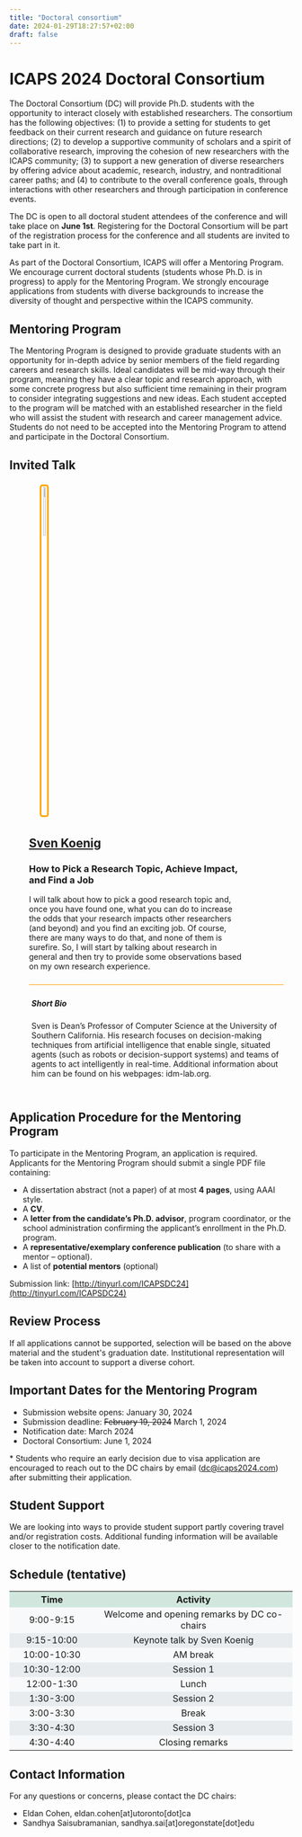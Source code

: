```yaml
---
title: "Doctoral consortium"
date: 2024-01-29T18:27:57+02:00
draft: false
---
```

# ICAPS 2024 Doctoral Consortium

The Doctoral Consortium (DC) will provide Ph.D. students with the opportunity to interact closely with established researchers. The consortium has the following objectives: (1) to provide a setting for students to get feedback on their current research and guidance on future research directions; (2) to develop a supportive community of scholars and a spirit of collaborative research, improving the cohesion of new researchers with the ICAPS community; (3) to support a new generation of diverse researchers by offering advice about academic, research, industry, and nontraditional career paths; and (4) to contribute to the overall conference goals, through interactions with other researchers and through participation in conference events. 

The DC is open to all doctoral student attendees of the conference and will take place on **June 1st**. Registering for the Doctoral Consortium will be part of the registration process for the conference and all students are invited to take part in it. 

As part of the Doctoral Consortium, ICAPS will offer a Mentoring Program. We encourage current doctoral students (students whose Ph.D. is in progress) to apply for the Mentoring Program. We strongly encourage applications from students with diverse backgrounds to increase the diversity of thought and perspective within the ICAPS community.



## Mentoring Program

The Mentoring Program is designed to provide graduate students with an opportunity for in-depth advice by senior members of the field regarding careers and research skills. Ideal candidates will be mid-way through their program, meaning they have a clear topic and research approach, with some concrete progress but also sufficient time remaining in their program to consider integrating suggestions and new ideas. Each student accepted to the program will be matched with an established researcher in the field who will assist the student with research and career management advice. Students do not need to be accepted into the Mentoring Program to attend and participate in the Doctoral Consortium. 

## Invited Talk

<div style="width: 90%; padding: 1%; margin-left: 5%;">

 <div style="display:inline-block; vertical-align:middle; width: 14%; vertical-align: middle; text-align: center; ">
 	<img style="border-radius: 5px; border: solid orange; border-radius: 5px; padding: 1%; width: 15%;" src="/imgs/dc/sven-old.jpg" />
 </div>
 
 <div style="display:inline-block; padding: 1%; vertical-align:middle; width: 85%;">
  <h2><a href="http://idm-lab.org/" target="_blank">Sven Koenig</a></h2>
  <h3>How to Pick a Research Topic, Achieve Impact, and Find a Job</h3>
  <p>I will talk about how to pick a good research topic and, once you have found one, what you can do to increase the odds that your research impacts other researchers (and beyond) and you find an exciting job. Of course, there are many ways to do that, and none of them is surefire. So, I will start by talking about research in general and then try to provide some observations based on my own research experience.</p>
 	
 </div>
 
 
 <div style="width: 98%; margin: 1%; margin-top: 1%; padding: 1%; border-top: 1px solid orange">
  <h5>Short Bio</h5>
  <p>Sven is Dean’s Professor of Computer Science at the University of Southern California. His research focuses on decision-making techniques from artificial intelligence that enable single, situated agents (such as robots or decision-support systems) and teams of agents to act intelligently in real-time. Additional information about him can be found on his webpages: idm-lab.org.</p>
 
 </div>

</div>


## Application Procedure for the Mentoring Program

To participate in the Mentoring Program, an application is required. Applicants for the Mentoring Program should submit a single PDF file containing:

- A dissertation abstract (not a paper) of at most **4 pages**, using AAAI style.
- A **CV**.
- A **letter from the candidate’s Ph.D. advisor**, program coordinator, or the school administration confirming the applicant’s enrollment in the Ph.D. program.
- A **representative/exemplary conference publication** (to share with a mentor – optional).
- A list of **potential mentors** (optional)

Submission link: [http://tinyurl.com/ICAPSDC24](http://tinyurl.com/ICAPSDC24)


## Review Process

If all applications cannot be supported, selection will be based on the above material and the student's graduation date. Institutional representation will be taken into account to support a diverse cohort.


## Important Dates for the Mentoring Program

- Submission website opens: January 30, 2024 
- Submission deadline: ~~February 19, 2024~~ March 1, 2024
- Notification date: March 2024
- Doctoral Consortium: June 1, 2024

\* Students who require an early decision due to visa application are encouraged to reach out to the DC chairs by email (dc@icaps2024.com) after submitting their application.

## Student Support

We are looking into ways to provide student support partly covering travel and/or registration costs. Additional funding information will be available closer to the notification date.


## Schedule (tentative)

<table style="width: 100%; border-collapse: collapse; text-align: center;">
  <tr style="background-color: #d1e7dd;">
    <th style="width: 30%;">Time</th>
    <th>Activity</th>
  </tr>
  <tr style="background-color: #f8f9fa;">
    <td>9:00-9:15</td>
    <td>Welcome and opening remarks by DC co-chairs</td>
  </tr>
  <tr style="background-color: #e9ecef;">
    <td>9:15-10:00</td>
    <td>Keynote talk by Sven Koenig</td>
  </tr>
  <tr style="background-color: #f8f9fa;">
    <td>10:00-10:30</td>
    <td>AM break</td>
  </tr>
  <tr style="background-color: #e9ecef;">
    <td>10:30-12:00</td>
    <td>Session 1</td>
  </tr>
  <tr style="background-color: #f8f9fa;">
    <td>12:00-1:30</td>
    <td>Lunch</td>
  </tr>
  <tr style="background-color: #e9ecef;">
    <td>1:30-3:00</td>
    <td>Session 2</td>
  </tr>
  <tr style="background-color: #f8f9fa;">
    <td>3:00-3:30</td>
    <td>Break</td>
  </tr>
  <tr style="background-color: #e9ecef;">
    <td>3:30-4:30</td>
    <td>Session 3</td>
  </tr>
  <tr style="background-color: #f8f9fa;">
    <td>4:30-4:40</td>
    <td>Closing remarks</td>
  </tr>
</table>


## Contact Information

For any questions or concerns, please contact the DC chairs:


- Eldan Cohen, eldan.cohen[at]utoronto[dot]ca
- Sandhya Saisubramanian, sandhya.sai[at]oregonstate[dot]edu
